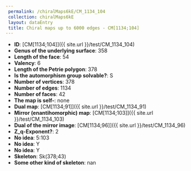 ```yaml
--- 
 permalink: /chiralMaps6kE/CM_1134_104 
 collection: chiralMaps6kE
 layout: dataEntry
 title: Chiral maps up to 6000 edges - CM[1134;104]
---
```


- **ID**: [CM[1134;104]]({{ site.url }}/test/CM_1134_104)
- **Genus of the underlying surface**: 358
- **Length of the face**: 54
- **Valency**: 6
- **Length of the Petrie polygon**: 378
- **Is the automorphism group solvable?**: S
- **Number of vertices**: 378
- **Number of edges**: 1134
- **Number of faces**: 42
- **The map is self-**: none
- **Dual map**: [CM[1134;91]]({{ site.url }}/test/CM_1134_91)
- **Mirror (enantihomorphic) map**: [CM[1134;103]]({{ site.url }}/test/CM_1134_103)
- **Dual of the mirror image**: [CM[1134;96]]({{ site.url }}/test/CM_1134_96)
- **Z_q-Exponent?**: 2
- **No idea**:  5:103
- **No idea**: Y
- **No idea**: Y
- **Skeleton**: Sk(378;43)
- **Some other kind of skeleton**: nan
